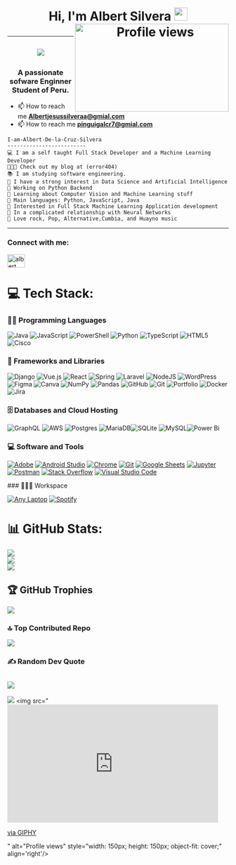 <h1 align="center">Hi, I'm Albert Silvera  <img src="https://media.giphy.com/media/hvRJCLFzcasrR4ia7z/giphy.gif" width="30">
<img src="https://i.giphy.com/media/v1.Y2lkPTc5MGI3NjExN29weDEydGRrbndkbHRoaGhheGcyY3piZTkzb2Q2M2poYjF1Y281dCZlcD12MV9pbnRlcm5hbF9naWZfYnlfaWQmY3Q9Zw/26gsxhsA2fLHg5yQE/giphy.gif" alt="Profile views" style="width: 350px; height: 200px; object-fit: cover;" align='right'/>
<a href="https://github.com/Albertsilveraa"></a>
<hr>
   <p align="center">
  <a href="https://github.com/DenverCoder1/readme-typing-svg"><img src="https://readme-typing-svg.herokuapp.com?lines=portafolio.com;Software+Engineer+Student;Full+Stack+Web+Developer;Artificial+Intelligence;DS%20|%20AI%20|%20ML%20Enthusiastic;Always%20learning%20new%20things&center=true&width=380&height=45"></a>
</p>
</h1>
<h3 align="center">A passionate sofware Enginner Student of Peru.</h3>

- 📫 How to reach me **Albertjesussilveraa@gmial.com**
- 📫 How to reach me **pinguigalcr7@gmial.com**


```
I-am-Albert-De-la-Cruz-Silvera
-------------------------
💻 I am a self taught Full Stack Developer and a Machine Learning Developer
👨🏽‍💻 Check out my blog at (error404)
📚 I am studying software engineering.
📝 I have a strong interest in Data Science and Artificial Intelligence
🔭 Working on Python Backend
🌱 Learning about Computer Vision and Machine Learning stuff
🌟 Main languages: Python, JavaScript, Java
🚩 Interested in Full Stack Machine Learning Application development
💖 In a complicated relationship with Neural Networks
🎵 Love rock, Pop, Alternative,Cumbia, and Huayno music
```
<hr>
<h3 align="left">Connect with me:</h3>
<p align="left">
<a href="www.linkedin.com/in/albert-jesus-de-la-cruz-silvera-4a49a6205" target="blank"><img align="center" src="https://raw.githubusercontent.com/rahuldkjain/github-profile-readme-generator/master/src/images/icons/Social/linked-in-alt.svg" alt="albert de la cruz silve" height="30" width="40" /></a>
</p>



# 💻 Tech Stack:
### 👨‍💻 Programming Languages
![Java](https://img.shields.io/badge/java-%23ED8B00.svg?style=for-the-badge&logo=openjdk&logoColor=white) ![JavaScript](https://img.shields.io/badge/javascript-%23323330.svg?style=for-the-badge&logo=javascript&logoColor=%23F7DF1E) ![PowerShell](https://img.shields.io/badge/PowerShell-%235391FE.svg?style=for-the-badge&logo=powershell&logoColor=white) ![Python](https://img.shields.io/badge/python-3670A0?style=for-the-badge&logo=python&logoColor=ffdd54) ![TypeScript](https://img.shields.io/badge/typescript-%23007ACC.svg?style=for-the-badge&logo=typescript&logoColor=white) ![HTML5](https://img.shields.io/badge/html5-%23E34F26.svg?style=for-the-badge&logo=html5&logoColor=white) ![Cisco](https://img.shields.io/badge/cisco-%23049fd9.svg?style=for-the-badge&logo=cisco&logoColor=black)
  
### 🧰 Frameworks and Libraries
 ![Django](https://img.shields.io/badge/django-%23092E20.svg?style=for-the-badge&logo=django&logoColor=white) ![Vue.js](https://img.shields.io/badge/vue.js-%2335495e.svg?style=for-the-badge&logo=vuedotjs&logoColor=%234FC08D) ![React](https://img.shields.io/badge/react-%2320232a.svg?style=for-the-badge&logo=react&logoColor=%2361DAFB) ![Spring](https://img.shields.io/badge/spring-%236DB33F.svg?style=for-the-badge&logo=spring&logoColor=white) ![Laravel](https://img.shields.io/badge/laravel-%23FF2D20.svg?style=for-the-badge&logo=laravel&logoColor=white) ![NodeJS](https://img.shields.io/badge/node.js-6DA55F?style=for-the-badge&logo=node.js&logoColor=white) ![WordPress](https://img.shields.io/badge/WordPress-%23117AC9.svg?style=for-the-badge&logo=WordPress&logoColor=white)   ![Figma](https://img.shields.io/badge/figma-%23F24E1E.svg?style=for-the-badge&logo=figma&logoColor=white) ![Canva](https://img.shields.io/badge/Canva-%2300C4CC.svg?style=for-the-badge&logo=Canva&logoColor=white) ![NumPy](https://img.shields.io/badge/numpy-%23013243.svg?style=for-the-badge&logo=numpy&logoColor=white) ![Pandas](https://img.shields.io/badge/pandas-%23150458.svg?style=for-the-badge&logo=pandas&logoColor=white) ![GitHub](https://img.shields.io/badge/github-%23121011.svg?style=for-the-badge&logo=github&logoColor=white) ![Git](https://img.shields.io/badge/git-%23F05033.svg?style=for-the-badge&logo=git&logoColor=white) ![Portfolio](https://img.shields.io/badge/Portfolio-%23000000.svg?style=for-the-badge&logo=firefox&logoColor=#FF7139)  ![Docker](https://img.shields.io/badge/docker-%230db7ed.svg?style=for-the-badge&logo=docker&logoColor=white) ![Jira](https://img.shields.io/badge/jira-%230A0FFF.svg?style=for-the-badge&logo=jira&logoColor=white)
### 🗄️ Databases and Cloud Hosting
![GraphQL](https://img.shields.io/badge/-GraphQL-E10098?style=for-the-badge&logo=graphql&logoColor=white) ![AWS](https://img.shields.io/badge/AWS-%23FF9900.svg?style=for-the-badge&logo=amazon-aws&logoColor=white) ![Postgres](https://img.shields.io/badge/postgres-%23316192.svg?style=for-the-badge&logo=postgresql&logoColor=white) ![MariaDB](https://img.shields.io/badge/MariaDB-003545?style=for-the-badge&logo=mariadb&logoColor=white)![SQLite](https://img.shields.io/badge/sqlite-%2307405e.svg?style=for-the-badge&logo=sqlite&logoColor=white) ![MySQL](https://img.shields.io/badge/mysql-4479A1.svg?style=for-the-badge&logo=mysql&logoColor=white)![Power Bi](https://img.shields.io/badge/power_bi-F2C811?style=for-the-badge&logo=powerbi&logoColor=black)
### 💻 Software and Tools
<p>
    <a href="#"><img alt="Adobe" src="https://img.shields.io/badge/Adobe%20-%23FF0000.svg?logo=adobe&logoColor=white"></a>
    <a href="#"><img alt="Android Studio" src="https://img.shields.io/badge/Android%20Studio-008678.svg?logo=android-studio&logoColor=white"></a>
    <a href="#"><img alt="Chrome" src="https://img.shields.io/badge/Chrome-3DDC84?logo=google-chrome&logoColor=white"></a>
    <a href="#"><img alt="Git" src="https://img.shields.io/badge/Git%20-%23F05033.svg?logo=git&logoColor=white"></a>
    <a href="#"><img alt="Google Sheets" src="https://img.shields.io/badge/Google%20Sheets%20-%2334A853.svg?logo=google%20sheets&logoColor=white"></a>
    <a href="#"><img alt="Jupyter" src="https://img.shields.io/badge/Jupyter%20-%23F37626.svg?logo=Jupyter&logoColor=white"></a>
    <a href="#"><img alt="Postman" src="https://img.shields.io/badge/Postman-FF6C37?logo=postman&logoColor=white"></a>
    <a href="#"><img alt="Stack Overflow" src="https://img.shields.io/badge/-Stack%20Overflow-FE7A16?logo=stack-overflow&logoColor=white"></a>
    <a href="#"><img alt="Visual Studio Code" src="https://img.shields.io/badge/Visual%20Studio%20Code-0078d7.svg?logo=visual-studio-code&logoColor=white"></a>
</p>
### 👨🏽‍💻 Workspace
<p>
    <a href="#"><img alt="Any Laptop" src="https://img.shields.io/badge/Apple-MacBook_Air_2020-999999?style=for-the-badge&logo=apple&logoColor=white"></a>
    <a href="#"><img alt="Spotify" src="https://img.shields.io/badge/Spotify-1ED760?&style=for-the-badge&logo=spotify&logoColor=white"></a>
    
</p>

# 📊 GitHub Stats:
![](https://github-readme-stats.vercel.app/api?username=Albertsilveraa&theme=dark&hide_border=false&include_all_commits=true&count_private=true)<br/>
![](https://github-readme-streak-stats.herokuapp.com/?user=Albertsilveraa&theme=dark&hide_border=false)<br/>
![](https://github-readme-stats.vercel.app/api/top-langs/?username=Albertsilveraa&theme=dark&hide_border=false&include_all_commits=true&count_private=true&layout=compact)

## 🏆 GitHub Trophies
![](https://github-profile-trophy.vercel.app/?username=Albertsilveraa&theme=gruvbox&no-frame=true&no-bg=true&margin-w=4)

### 🔝 Top Contributed Repo
![](https://github-contributor-stats.vercel.app/api?username=Albertsilveraa&limit=5&theme=dark&combine_all_yearly_contributions=true)

### ✍️ Random Dev Quote
![](https://quotes-github-readme.vercel.app/api?type=horizontal&theme=radical)
---
[![](https://visitcount.itsvg.in/api?id=Albertsilveraa&icon=3&color=0)](https://visitcount.itsvg.in) <img src="<iframe src="https://giphy.com/embed/mQG644PY8O7rG" width="480" height="269" style="" frameBorder="0" class="giphy-embed" allowFullScreen></iframe><p><a href="https://giphy.com/gifs/mQG644PY8O7rG">via GIPHY</a></p>" alt="Profile views" style="width: 150px; height: 150px; object-fit: cover;" align='right'/>


